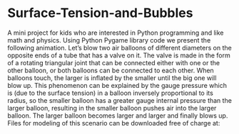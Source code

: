 # Surface-Tension-and-Bubbles

A mini project for kids who are interested in Python programming and like math and physics. 
Using Python Pygame library code we present the following animation. Let’s blow two air balloons 
of different diameters on the opposite ends of a tube that has a valve on it.  The valve is made 
in the form of a rotating triangular joint that can be connected either with one or the other balloon, 
or both balloons can be connected to each other. When balloons touch, the larger is inflated by the smaller
until the big one will blow up. This phenomenon can be explained by the gauge pressure which is 
(due to the surface tension) in a balloon inversely proportional to its radius, so the smaller balloon
has a greater gauge internal pressure than the larger balloon, resulting in the smaller balloon pushes 
air into the larger balloon. The larger balloon becomes larger and larger and finally blows up.
Files for modeling of this scenario can be downloaded free of charge at:
